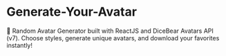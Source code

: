 # Generate-Your-Avatar
🎨 Random Avatar Generator built with ReactJS and DiceBear Avatars API (v7). Choose styles, generate unique avatars, and download your favorites instantly!
